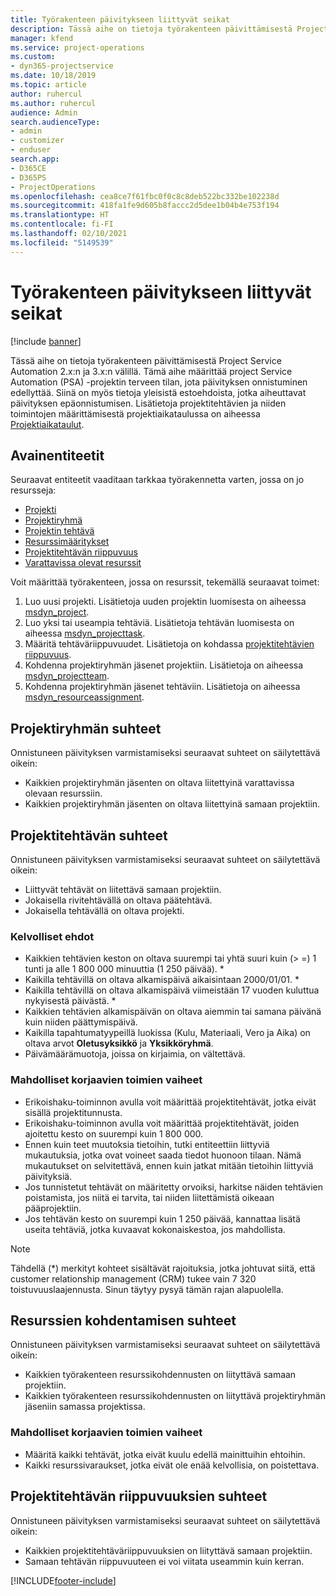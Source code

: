 ```yaml
---
title: Työrakenteen päivitykseen liittyvät seikat
description: Tässä aihe on tietoja työrakenteen päivittämisestä Project Service Automation 2.x:n ja 3.x:n välillä.
manager: kfend
ms.service: project-operations
ms.custom:
- dyn365-projectservice
ms.date: 10/18/2019
ms.topic: article
author: ruhercul
ms.author: ruhercul
audience: Admin
search.audienceType:
- admin
- customizer
- enduser
search.app:
- D365CE
- D365PS
- ProjectOperations
ms.openlocfilehash: cea8ce7f61fbc0f0c8c8deb522bc332be102238d
ms.sourcegitcommit: 418fa1fe9d605b8faccc2d5dee1b04b4e753f194
ms.translationtype: HT
ms.contentlocale: fi-FI
ms.lasthandoff: 02/10/2021
ms.locfileid: "5149539"
---
```

# <a name="upgrade-considerations-for-the-work-breakdown-structure"></a>Työrakenteen päivitykseen liittyvät seikat

[!include [banner](../includes/psa-now-project-operations.md)]

Tässä aihe on tietoja työrakenteen päivittämisestä Project Service Automation 2.x:n ja 3.x:n välillä. Tämä aihe määrittää project Service Automation (PSA) -projektin terveen tilan, jota päivityksen onnistuminen edellyttää. Siinä on myös tietoja yleisistä estoehdoista, jotka aiheuttavat päivityksen epäonnistumisen. Lisätietoja projektitehtävien ja niiden toimintojen määrittämisestä projektiaikataulussa on aiheessa [Projektiaikataulut](project-creating.md).

## <a name="key-entities"></a>Avainentiteetit
Seuraavat entiteetit vaaditaan tarkkaa työrakennetta varten, jossa on jo resursseja:

- [Projekti](https://docs.microsoft.com/dynamics365/customerengagement/on-premises/developer/entities/msdyn_project)
- [Projektiryhmä](https://docs.microsoft.com/dynamics365/customerengagement/on-premises/developer/entities/msdyn_projectteam)
- [Projektin tehtävä](https://docs.microsoft.com/dynamics365/customerengagement/on-premises/developer/entities/msdyn_projecttask)
- [Resurssimääritykset](https://docs.microsoft.com/dynamics365/customerengagement/on-premises/developer/entities/msdyn_resourceassignment)
- [Projektitehtävän riippuvuus](https://docs.microsoft.com/dynamics365/customerengagement/on-premises/developer/entities/msdyn_projecttaskdependency)
- [Varattavissa olevat resurssit](https://docs.microsoft.com/dynamics365/customerengagement/on-premises/developer/entities/bookableresource)

Voit määrittää työrakenteen, jossa on resurssit, tekemällä seuraavat toimet:

1. Luo uusi projekti. Lisätietoja uuden projektin luomisesta on aiheessa [msdyn_project](https://docs.microsoft.com/dynamics365/customerengagement/on-premises/developer/entities/msdyn_project).
2. Luo yksi tai useampia tehtäviä. Lisätietoja tehtävän luomisesta on aiheessa [msdyn_projecttask](https://docs.microsoft.com/dynamics365/customerengagement/on-premises/developer/entities/msdyn_projecttask).
3. Määritä tehtäväriippuvuudet. Lisätietoja on kohdassa [projektitehtävien riippuvuus](https://docs.microsoft.com/dynamics365/customerengagement/on-premises/developer/entities/msdyn_projecttaskdependency).
4. Kohdenna projektiryhmän jäsenet projektiin. Lisätietoja on aiheessa [msdyn_projectteam](https://docs.microsoft.com/dynamics365/customerengagement/on-premises/developer/entities/msdyn_projectteam).
5. Kohdenna projektiryhmän jäsenet tehtäviin. Lisätietoja on aiheessa [msdyn_resourceassignment](https://docs.microsoft.com/dynamics365/customerengagement/on-premises/developer/entities/msdyn_resourceassignment).

## <a name="project-team-relationships"></a>Projektiryhmän suhteet

Onnistuneen päivityksen varmistamiseksi seuraavat suhteet on säilytettävä oikein:
- Kaikkien projektiryhmän jäsenten on oltava liitettyinä varattavissa olevaan resurssiin.
- Kaikkien projektiryhmän jäsenten on oltava liitettyinä samaan projektiin. 

## <a name="project-task-relationships"></a>Projektitehtävän suhteet
Onnistuneen päivityksen varmistamiseksi seuraavat suhteet on säilytettävä oikein:

- Liittyvät tehtävät on liitettävä samaan projektiin.
- Jokaisella rivitehtävällä on oltava päätehtävä.
- Jokaisella tehtävällä on oltava projekti.

### <a name="valid-conditions"></a>Kelvolliset ehdot

- Kaikkien tehtävien keston on oltava suurempi tai yhtä suuri kuin (> =) 1 tunti ja alle 1 800 000 minuuttia (1 250 päivää). *
- Kaikilla tehtävillä on oltava alkamispäivä aikaisintaan 2000/01/01. *
- Kaikilla tehtävillä on oltava alkamispäivä viimeistään 17 vuoden kuluttua nykyisestä päivästä. *
- Kaikkien tehtävien alkamispäivän on oltava aiemmin tai samana päivänä kuin niiden päättymispäivä.
- Kaikilla tapahtumatyypeillä luokissa (Kulu, Materiaali, Vero ja Aika) on oltava arvot **Oletusyksikkö** ja **Yksikköryhmä**.
- Päivämäärämuotoja, joissa on kirjaimia, on vältettävä.

### <a name="potential-mitigation-steps"></a>Mahdolliset korjaavien toimien vaiheet
- Erikoishaku-toiminnon avulla voit määrittää projektitehtävät, jotka eivät sisällä projektitunnusta.
- Erikoishaku-toiminnon avulla voit määrittää projektitehtävät, joiden ajoitettu kesto on suurempi kuin 1 800 000.
- Ennen kuin teet muutoksia tietoihin, tutki entiteettiin liittyviä mukautuksia, jotka ovat voineet saada tiedot huonoon tilaan. Nämä mukautukset on selvitettävä, ennen kuin jatkat mitään tietoihin liittyviä päivityksiä.
- Jos tunnistetut tehtävät on määritetty orvoiksi, harkitse näiden tehtävien poistamista, jos niitä ei tarvita, tai niiden liitettämistä oikeaan pääprojektiin.
- Jos tehtävän kesto on suurempi kuin 1 250 päivää, kannattaa lisätä useita tehtäviä, jotka kuvaavat kokonaiskestoa, jos mahdollista.

> [!NOTE]
> Tähdellä (\*) merkityt kohteet sisältävät rajoituksia, jotka johtuvat siitä, että customer relationship management (CRM) tukee vain 7 320 toistuvuuslaajennusta. Sinun täytyy pysyä tämän rajan alapuolella.

## <a name="resource-assignment-relationships"></a>Resurssien kohdentamisen suhteet
Onnistuneen päivityksen varmistamiseksi seuraavat suhteet on säilytettävä oikein:

- Kaikkien työrakenteen resurssikohdennusten on liityttävä samaan projektiin.
- Kaikkien työrakenteen resurssikohdennusten on liityttävä projektiryhmän jäseniin samassa projektissa.

### <a name="potential-mitigation-steps"></a>Mahdolliset korjaavien toimien vaiheet
- Määritä kaikki tehtävät, jotka eivät kuulu edellä mainittuihin ehtoihin.  
- Kaikki resurssivaraukset, jotka eivät ole enää kelvollisia, on poistettava.

## <a name="project-task-dependency-relationships"></a>Projektitehtävän riippuvuuksien suhteet
Onnistuneen päivityksen varmistamiseksi seuraavat suhteet on säilytettävä oikein:

- Kaikkien projektitehtäväriippuvuuksien on liityttävä samaan projektiin.
- Samaan tehtävän riippuvuuteen ei voi viitata useammin kuin kerran.


[!INCLUDE[footer-include](../includes/footer-banner.md)]